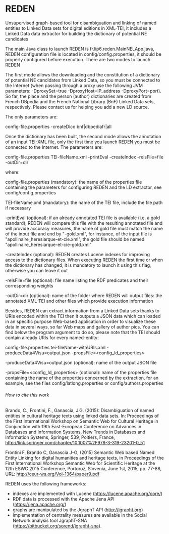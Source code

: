 # REDEN
Unsupervised graph-based tool for disambiguation and linking of named entities to Linked Data sets for digital editions in XML-TEI, it includes a Linked Data data extractor for building the dictionary of potential NE candidates

The main Java class to launch REDEN is fr.lip6.reden.MainNELApp.java, REDEN configuration file is located in config/config.properties, it should be properly configured before execution. There are two modes to launch REDEN 

The first mode allows the downloading and the constitution of a dictionary of potential NE candidates from Linked Data, so you must be connected to the Internet (when passing through a proxy use the following JVM parameters: -DproxySet=true -DproxyHost=IP_address -DproxyPort=port). So far, the place and the person (author) dictionaries are created from French DBpedia and the French National Library (BnF) Linked Data sets, respectively. Please contact us for helping you add a new LD source.

The only parameters are:  

config-file.properties -createDico bnf|dbpediafr|all

Once the dictionary has been built, the second mode allows the annotation of an input TEI-XML file, only the first time you launch REDEN you must be connected to the Internet. The parameters are:

config-file.properties TEI-fileName.xml -printEval -createIndex -relsFile\=file -outDir\=dir

where:

config-file.properties (mandatory): the name of the properties file containing the parameters for configuring REDEN and the LD extractor, see config/config.properties

TEI-fileName.xml (mandatory): the name of the TEI file, include the file path if necessary

-printEval (optional): if an already annotated TEI file is available (i.e. a gold standard), REDEN will compare this file with the resulting annotated file and will provide accuracy measures, the name of gold file must match the name of the input file and end by "-gold.xml", for instance, of the input file is "apollinaire_heresiarque-et-cie.xml", the gold file should be named "apollinaire_heresiarque-et-cie-gold.xml" 

-createIndex (optional): REDEN creates Lucene indexes for improving access to the dictionary files. When executing REDEN the first time or when the dictionary has changed, it is mandatory to launch it using this flag, otherwise you can leave it out

-relsFile\=file (optional): file name listing the RDF predicates and their corresponding weights 

-outDir\=dir (optional): name of the folder where REDEN will output files: the annotated XML-TEI and other files which provide execution information

Besides, REDEN can extract information from a Linked Data sets thanks to URIs encoded within the TEI then it outputs a JSON data which can loaded in an specific purpose Web-based application in order to visualize these data in several ways, so far Web maps and gallery of author pics. You can find below the program argument to do so, please note that the TEI should contain already URIs for every named-entity:

config-file.properties tei-fileName-withURIs.xml -produceData4Visu=output.json -propsFile=<config_ld_properties>

-produceData4Visu=output.json (optional): name of the output JSON file 

-propsFile=<config_ld_properties> (optional): name of the properties file containing the name of the properties concerned by the extraction, for an example, see the files config/latlong.properties or config/authors.properties
 
###### How to cite this work

Brando, C., Frontini, F., Ganascia, J.G. (2015): Disambiguation of named entities in cultural heritage texts using linked data sets. In: Proceedings of the First International Workshop on Semantic Web for Cultural Heritage in Conjunction with 19th East-European Conference on Advances in Databases and Information Systems, New Trends in Databases and Information Systems, Springer, 539, Poitiers, France, http://link.springer.com/chapter/10.1007%2F978-3-319-23201-0_51 

Frontini F, Brando C, Ganascia J-G, (2015) Semantic Web based Named Entity Linking for digital humanities and heritage texts, in Proceedings of the First International Workshop Semantic Web for Scientific Heritage at the 12th ESWC 2015 Conference, Portorož, Slovenia, June 1st, 2015, pp. 77-88, URL: http://ceur-ws.org/Vol-1364/paper9.pdf 

REDEN uses the following frameworks: 
- indexes are implemented with Lucene (https://lucene.apache.org/core/)
- RDF data is processed with the Apache Jena API (https://jena.apache.org/) 
- graphs are manipulated by the JgraphT API (http://jgrapht.org)
- implementation of centrality measures are available in the Social Network analysis tool JgraphT-SNA (https://bitbucket.org/sorend/jgrapht-sna).